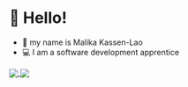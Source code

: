 # :wave: Hello!
- 👩 my name is Malika Kassen-Lao 
- :computer: I am a software development apprentice 


<a href="https://github.com/shaylan7/github-readme-stats">
  <img align="center" src="https://github-readme-stats.vercel.app/api/?username=malikasen&layout=compact&repo=github-readme-stats" />
</a>
<a href="https://github.com/shaylan7/github-readme-stats">
  <img align="center" src="https://github-readme-stats.vercel.app/api/top-langs/?username=malikasen&layout=compact" />
</a>
